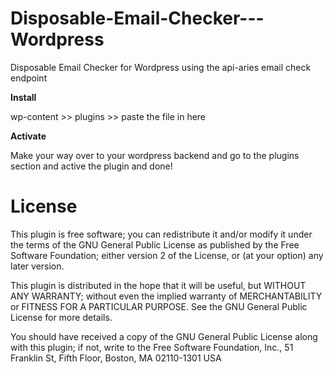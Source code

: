 # Disposable-Email-Checker---Wordpress
Disposable Email Checker for Wordpress using the api-aries email check endpoint

**Install**

wp-content >> plugins >> paste the file in here 

**Activate**

Make your way over to your wordpress backend and go to the plugins section and active the plugin and done!

# License

This plugin is free software; you can redistribute it and/or modify it under the terms of the GNU General Public License as published by the Free Software Foundation; either version 2 of the License, or (at your option) any later version.

This plugin is distributed in the hope that it will be useful, but WITHOUT ANY WARRANTY; without even the implied warranty of MERCHANTABILITY or FITNESS FOR A PARTICULAR PURPOSE. See the GNU General Public License for more details.

You should have received a copy of the GNU General Public License along with this plugin; if not, write to the Free Software Foundation, Inc., 51 Franklin St, Fifth Floor, Boston, MA 02110-1301 USA

